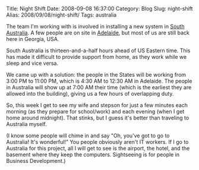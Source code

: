 Title: Night Shift
Date: 2008-09-08 16:37:00
Category: Blog
Slug: night-shift
Alias: 2008/09/08/night-shift/
Tags: australia


<p>
The team I'm working with is involved in installing a new system in <a href="http://en.wikipedia.org/wiki/South_australia">South Australia</a>.  A few people are on site in <a href="http://en.wikipedia.org/wiki/Adelaide">Adelaide</a>, but most of us are still back here in Georgia, USA.
</p>
<p>
South Australia is thirteen-and-a-half hours ahead of US Eastern time.  This has made it difficult to provide support from home, as they work while we sleep and vice versa.
</p>
<p>
We came up with a solution:  the people in the States will be working from 3:00 PM to 11:00 PM, which is 4:30 AM to 12:30 AM in Adelaide.  The people in Australia will show up at 7:00 AM their time (which is the earliest they are allowed into the building), giving us a few hours of overlapping duty.
</p>
<p>
So, this week I get to see my wife and stepson for just a few minutes each morning (as they prepare for school/work) and each evening (when I get home around midnight).  That stinks, but I guess it's better than traveling to Australia myself.
</p>
<p>
(I know some people will chime in and say "Oh, you've got to go to Australia!  It's wonderful!"  You people obviously aren't IT workers.  If I go to Australia for this project, all I will get to see is the airport, the hotel, and the basement where they keep the computers.  Sightseeing is for people in Business Development.)
</p>
